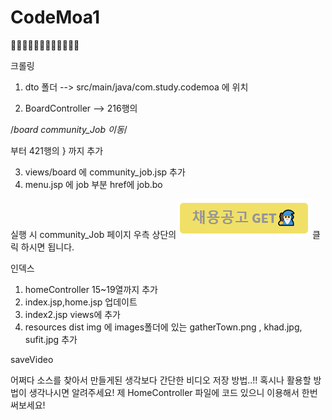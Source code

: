 # CodeMoa1
👨‍💻👨‍💻👨‍💻👨‍💻👨‍💻👨‍💻

크롤링

1. dto 폴더 --> src/main/java/com.study.codemoa 에 위치

2. BoardController --> 216행의 

/*board community_Job 이동*/
  
  부터 421행의 } 까지 추가
  
3. views/board 에 community_job.jsp 추가
4. menu.jsp 에 job 부분 href에 job.bo 

실행 시 community_Job 페이지 우측 상단의
![잡마법사](./images/jobWizard.png) 클릭 하시면 됩니다.


인덱스

1. homeController 15~19열까지 추가
2. index.jsp,home.jsp 업데이트
3. index2.jsp  views에 추가
4. resources dist img 에 images폴더에 있는 gatherTown.png , khad.jpg, sufit.jpg 추가

saveVideo

어쩌다 소스를 찾아서 만들게된 생각보다 간단한 비디오 저장 방법..!!
혹시나 활용할 방법이 생각나시면 알려주세요!
제 HomeController 파일에 코드 있으니 이용해서 한번 써보세요!

